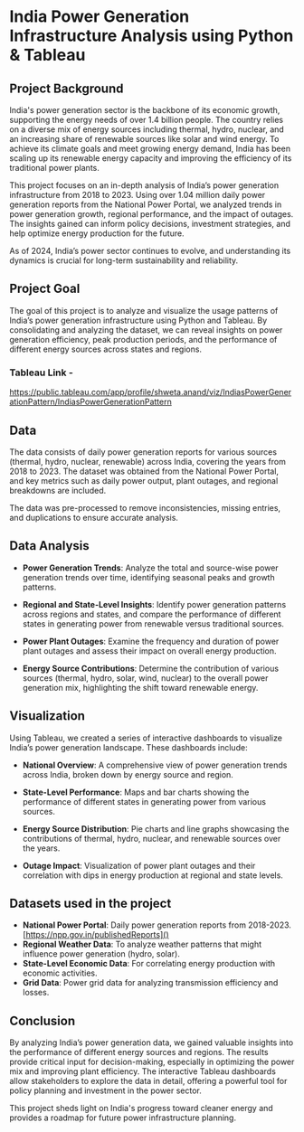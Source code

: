 # India Power Generation Infrastructure Analysis using Python & Tableau

## Project Background

India's power generation sector is the backbone of its economic growth, supporting the energy needs of over 1.4 billion people. The country relies on a diverse mix of energy sources including thermal, hydro, nuclear, and an increasing share of renewable sources like solar and wind energy. To achieve its climate goals and meet growing energy demand, India has been scaling up its renewable energy capacity and improving the efficiency of its traditional power plants.

This project focuses on an in-depth analysis of India’s power generation infrastructure from 2018 to 2023. Using over 1.04 million daily power generation reports from the National Power Portal, we analyzed trends in power generation growth, regional performance, and the impact of outages. The insights gained can inform policy decisions, investment strategies, and help optimize energy production for the future.

As of 2024, India’s power sector continues to evolve, and understanding its dynamics is crucial for long-term sustainability and reliability.

## Project Goal

The goal of this project is to analyze and visualize the usage patterns of India’s power generation infrastructure using Python and Tableau. By consolidating and analyzing the dataset, we can reveal insights on power generation efficiency, peak production periods, and the performance of different energy sources across states and regions.

### Tableau Link - 
https://public.tableau.com/app/profile/shweta.anand/viz/IndiasPowerGenerationPattern/IndiasPowerGenerationPattern
<br>

## Data

The data consists of daily power generation reports for various sources (thermal, hydro, nuclear, renewable) across India, covering the years from 2018 to 2023. The dataset was obtained from the National Power Portal, and key metrics such as daily power output, plant outages, and regional breakdowns are included. 

The data was pre-processed to remove inconsistencies, missing entries, and duplications to ensure accurate analysis.

## Data Analysis

- **Power Generation Trends**: Analyze the total and source-wise power generation trends over time, identifying seasonal peaks and growth patterns.
  
- **Regional and State-Level Insights**: Identify power generation patterns across regions and states, and compare the performance of different states in generating power from renewable versus traditional sources.
  
- **Power Plant Outages**: Examine the frequency and duration of power plant outages and assess their impact on overall energy production.
  
- **Energy Source Contributions**: Determine the contribution of various sources (thermal, hydro, solar, wind, nuclear) to the overall power generation mix, highlighting the shift toward renewable energy.

## Visualization

Using Tableau, we created a series of interactive dashboards to visualize India’s power generation landscape. These dashboards include:

- **National Overview**: A comprehensive view of power generation trends across India, broken down by energy source and region.
  
- **State-Level Performance**: Maps and bar charts showing the performance of different states in generating power from various sources.
  
- **Energy Source Distribution**: Pie charts and line graphs showcasing the contributions of thermal, hydro, nuclear, and renewable sources over the years.
  
- **Outage Impact**: Visualization of power plant outages and their correlation with dips in energy production at regional and state levels.

## Datasets used in the project

- **National Power Portal**: Daily power generation reports from 2018-2023.  [https://npp.gov.in/publishedReports]() 
- **Regional Weather Data**: To analyze weather patterns that might influence power generation (hydro, solar).  
- **State-Level Economic Data**: For correlating energy production with economic activities.  
- **Grid Data**: Power grid data for analyzing transmission efficiency and losses.

## Conclusion

By analyzing India’s power generation data, we gained valuable insights into the performance of different energy sources and regions. The results provide critical input for decision-making, especially in optimizing the power mix and improving plant efficiency. The interactive Tableau dashboards allow stakeholders to explore the data in detail, offering a powerful tool for policy planning and investment in the power sector.

This project sheds light on India's progress toward cleaner energy and provides a roadmap for future power infrastructure planning.
